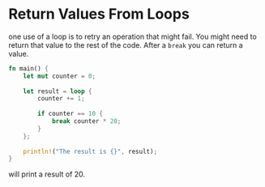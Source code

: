 # Return Values From Loops
one use of a loop is to retry an operation that might fail. You might need to return that value to the rest of the code. After a `break` you can return a value.
```rust
fn main() {
	let mut counter = 0;
	
	let result = loop {
		counter += 1;
		
		if counter == 10 {
			break counter * 20;
		}
	};
	
	println!("The result is {}", result);
}
```
will print a result of 20.